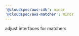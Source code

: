 ```yaml
---
'@cloudspec/aws-cdk': minor
'@cloudspec/aws-matcher': minor
---
```


adjust interfaces for matchers
